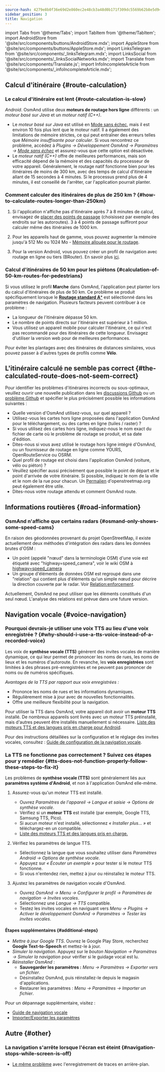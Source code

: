 ```yaml
---
source-hash: 4279e8b0f36e69d2e860ec2e48cb3a48d0b171f309dc5569b62b8e5d94ae87fa
sidebar_position: 3
title: Navigation
---
```

import Tabs from '@theme/Tabs';
import TabItem from '@theme/TabItem';
import AndroidStore from '@site/src/components/buttons/AndroidStore.mdx';
import AppleStore from '@site/src/components/buttons/AppleStore.mdx';
import LinksTelegram from '@site/src/components/_linksTelegram.mdx';
import LinksSocial from '@site/src/components/_linksSocialNetworks.mdx';
import Translate from '@site/src/components/Translate.js';
import InfoIncompleteArticle from '@site/src/components/_infoIncompleteArticle.mdx';



## Calcul d'itinéraire {#route-calculation}

### Le calcul d'itinéraire est lent {#route-calculation-is-slow}

*Android*. OsmAnd utilise deux **moteurs de routage hors ligne** différents : un *moteur basé sur Java* et un *moteur natif (C++)*.

- Le *moteur basé sur Java* est utilisé en [Mode sans échec](../plugins/development.md#safe), mais il est environ 10 fois plus lent que le moteur natif. Il a également des limitations de mémoire strictes, ce qui peut entraîner des erreurs telles que *Mémoire insuffisante pour calculer*. Si vous rencontrez ce problème, accédez à *Plugins → Développement OsmAnd → Paramètres →* [*Mode sans échec*](../plugins/development.md#safe) et assurez-vous que cette option est désactivée.
- Le *moteur natif (C++)* offre de meilleures performances, mais son efficacité dépend de la mémoire et des capacités du processeur de votre appareil. Généralement, le routage natif fonctionne bien pour les itinéraires de moins de 300 km, avec des temps de calcul d'itinéraire allant de 15 secondes à 4 minutes. Si le processus prend plus de 4 minutes, il est conseillé de l'arrêter, car l'application pourrait planter.


### Comment calculer des itinéraires de plus de 250 km ? {#how-to-calculate-routes-longer-than-250km}

1. Si l'application n'affiche pas d'itinéraire après 7 à 8 minutes de calcul, envisagez de [placer des points de passage](../navigation/setup/route-navigation.md#route-recalculation) (choisissez par exemple des endroits sur les autoroutes). 3 à 4 points de passage suffiront pour calculer même des itinéraires de 1000 km.

2. Pour les appareils haut de gamme, vous pouvez augmenter la mémoire jusqu'à 512 Mo ou 1024 Mo - [Mémoire allouée pour le routage](../plugins/development.md#memory-allocated-for-routing).

3. Pour la version Android, vous pouvez créer un profil de navigation avec routage en ligne ou tiers (BRouter). En savoir plus [ici](../navigation/routing/brouter.md).

### Calcul d'itinéraires de 50 km pour les piétons {#calculation-of-50-km-routes-for-pedestrians}

Si vous utilisez le profil **Marche** dans OsmAnd, l'application peut planter lors du calcul d'itinéraires de plus de 50 km. Ce problème se produit spécifiquement lorsque le [**Routage standard A***](../navigation/guidance/navigation-settings.md#development-settings) est sélectionné dans les paramètres de navigation. Plusieurs facteurs peuvent contribuer à ce problème :

- La longueur de l'itinéraire dépasse 50 km.
- Le nombre de points directs sur l'itinéraire est supérieur à 1 million.
- Vous utilisez un appareil mobile pour calculer l'itinéraire, ce qui n'est pas recommandé pour des itinéraires de cette longueur. Envisagez d'utiliser la version web pour de meilleures performances.

Pour éviter les plantages avec des itinéraires de distances similaires, vous pouvez passer à d'autres types de profils comme **Vélo**.


## L'itinéraire calculé ne semble pas correct {#the-calculated-route-does-not-seem-correct}

Pour identifier les problèmes d'itinéraires incorrects ou sous-optimaux, veuillez ouvrir une nouvelle publication dans les [discussions Github](https://github.com/osmandapp/OsmAnd/discussions) ou un [problème Github](https://github.com/osmandapp/Osmand/issues) et spécifier le plus précisément possible les informations suivantes :

- Quelle version d'OsmAnd utilisez-vous, sur quel appareil ?
- Utilisez-vous les cartes hors ligne proposées dans l'application OsmAnd pour le téléchargement, ou des cartes en ligne (tuiles / raster) ?
- Si vous utilisez des cartes hors ligne, indiquez-nous le nom exact du fichier de carte où le problème de routage se produit, et sa date d'édition.
- Dites-nous si vous avez utilisé le routage hors ligne intégré d'OsmAnd, ou un fournisseur de routage en ligne comme YOURS, OpenRouteService ou OSRM.
- Quel profil de routage est choisi dans l'application OsmAnd (voiture, vélo ou piéton) ?
- Veuillez spécifier aussi précisément que possible le point de départ et le point d'arrivée de votre itinéraire. Si possible, indiquez le nom de la ville et le nom de la rue pour chacun. Un [Permalien](https://wiki.openstreetmap.org/wiki/Permalink) d'openstreetmap.org peut également être utile.
- Dites-nous votre routage attendu et comment OsmAnd route.

## Informations routières {#road-information}

### OsmAnd n'affiche que certains radars {#osmand-only-shows-some-speed-cams}

En raison des géodonnées provenant du projet OpenStreetMap, il existe actuellement deux méthodes d'intégration des radars dans les données brutes d'OSM :

- Un point (appelé "nœud" dans la terminologie OSM) d'une voie est étiqueté avec "highway=speed_camera", voir le wiki OSM à [highway=speed_camera](https://wiki.openstreetmap.org/wiki/Tag%3Ahighway%3Dspeed_camera)
- Un groupe d'éléments de données OSM est regroupé dans une "relation" qui contient plus d'éléments qu'un simple nœud pour décrire la direction couverte par le radar. Voir [Relation:enforcement](https://wiki.openstreetmap.org/wiki/Relation:enforcement).

Actuellement, OsmAnd ne peut utiliser que les éléments constitués d'un seul nœud. L'analyse des relations est prévue dans une future version.


## Navigation vocale {#voice-navigation}

### Pourquoi devrais-je utiliser une voix TTS au lieu d'une voix enregistrée ? {#why-should-i-use-a-tts-voice-instead-of-a-recorded-voice}

Les voix de **synthèse vocale (TTS)** génèrent des invites vocales de manière dynamique, ce qui leur permet de prononcer les noms de rues, les noms de lieux et les numéros d'autoroute. En revanche, les **voix enregistrées** sont limitées à des phrases pré-enregistrées et ne peuvent pas prononcer de noms ou de numéros spécifiques.

*Avantages de la TTS par rapport aux voix enregistrées :*

- Prononce les noms de rues et les informations dynamiques.
- Régulièrement mise à jour avec de nouvelles fonctionnalités.
- Offre une meilleure flexibilité pour la navigation.

Pour utiliser la TTS dans OsmAnd, votre appareil doit avoir un **moteur TTS** installé. De nombreux appareils sont livrés avec un moteur TTS préinstallé, mais d'autres peuvent être installés manuellement si nécessaire. [Liste des moteurs TTS et des langues pris en charge pour Android](https://accessibleandroid.com/list-of-languages-with-available-tts-engines-on-android/).

Pour des instructions détaillées sur la configuration et le réglage des invites vocales, consultez : [Guide de configuration de la navigation vocale](../navigation/guidance/voice-navigation.md).

### La TTS ne fonctionne pas correctement ? Suivez ces étapes pour y remédier {#tts-does-not-function-properly-follow-these-steps-to-fix-it}

Les problèmes de **synthèse vocale (TTS)** sont généralement liés aux **paramètres système d'Android**, et non à l'application OsmAnd elle-même.

1. Assurez-vous qu'un moteur TTS est installé.

    - Ouvrez *Paramètres de l'appareil → Langue et saisie → Options de synthèse vocale*.
    - Vérifiez si un **moteur TTS** est installé (par exemple, Google TTS, Samsung TTS, Pico).
    - Si aucun moteur n'est installé, sélectionnez *« Installer plus… »* et téléchargez-en un compatible.
    - [Liste des moteurs TTS et des langues pris en charge.](https://accessibleandroid.com/list-of-languages-with-available-tts-engines-on-android/)

2. Vérifiez les paramètres de langue TTS.

    - Sélectionnez la langue que vous souhaitez utiliser dans *Paramètres Android → Options de synthèse vocale*.
    - Appuyez sur *« Écouter un exemple »* pour tester si le moteur TTS fonctionne.
    - Si vous n'entendez rien, mettez à jour ou réinstallez le moteur TTS.

3. Ajustez les paramètres de navigation vocale d'OsmAnd.

    - Ouvrez *OsmAnd → Menu → Configurer le profil → Paramètres de navigation → Invites vocales*.
    - Sélectionnez une *Langue → TTS* compatible.
    - Testez les invites vocales en naviguant vers *Menu → Plugins → Activer le développement OsmAnd → Paramètres → Tester les invites vocales*.

#### Étapes supplémentaires {#additional-steps}

- *Mettre à jour Google TTS*. Ouvrez le Google Play Store, recherchez **Google Text-to-Speech** et mettez-le à jour.
- *Simuler la navigation*. Appuyez sur le *bouton Navigation → Paramètres → Simuler la navigation* pour vérifier si le guidage vocal est lu.
- *Réinstaller OsmAnd* :
   - **Sauvegarder les paramètres :** *Menu → Paramètres → Exporter vers un fichier*.
   - Désinstallez OsmAnd, puis réinstallez-le depuis le magasin d'applications.
   - Restaurer les paramètres : *Menu → Paramètres → Importer un fichier*.

Pour un dépannage supplémentaire, visitez :

- [Guide de navigation vocale](../navigation/guidance/voice-navigation.md)
- [Importer/Exporter les paramètres](../personal/import-export.md)


## Autre {#other}

### La navigation s'arrête lorsque l'écran est éteint {#navigation-stops-while-screen-is-off}

- [Le même problème](../troubleshooting/track-recording-issues.md#the-system-may-kill-background-apps-to-save-power) avec l'enregistrement de traces en arrière-plan.